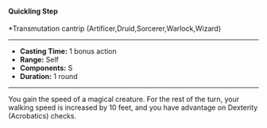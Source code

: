 #### Quickling Step
*Transmutation cantrip (Artificer,Druid,Sorcerer,Warlock,Wizard)
___
- **Casting Time:** 1 bonus action
- **Range:** Self
- **Components:** S
- **Duration:** 1 round
---
You gain the speed of a magical creature. For the
rest of the turn, your walking speed is increased by
10 feet, and you have advantage on Dexterity
(Acrobatics) checks.
